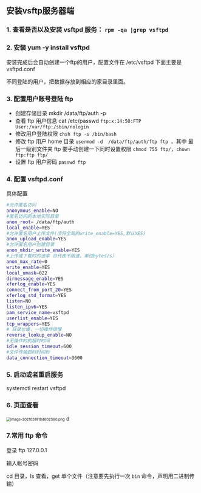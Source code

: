 ## 安装vsftp服务器端

### 1. 查看是否以及安装 vsftpd 服务： `rpm -qa |grep vsftpd`

### 2. 安装 yum -y install vsftpd

安装完成后会自动创建一个ftp的用户，配置文件在 /etc/vsftpd 下面主要是 vsftpd.conf

不同登陆的用户，把数据存放到相应的家目录里面。

### 3. 配置用户账号登陆 ftp

- 创建存储目录 mkdir /data/ftp/auth -p
- 查看 ftp 用户信息 cat /etc/passwd `ftp:x:14:50:FTP User:/var/ftp:/sbin/nologin`
- 修改用户登陆权限 `chsh ftp -s /bin/bash` 
- 修改 ftp 用户 home 目录 `usermod -d  /data/ftp/auth/ftp ftp `，其中 最后一级别文件夹 ftp 要手动创建一下同时设置权限 `chmod 755 ftp/`，`chown ftp:ftp ftp/`
- 设置 ftp 用户密码 `passwd ftp`



### 4. 配置 vsftpd.conf

具体配置

```sh
#允许匿名访问
anonymous_enable=NO
#匿名访问的本地实际目录
anon_root= /data/ftp/auth
local_enable=YES
#允许匿名用户上传文件(须将全局的write_enable=YES,默认YES)
anon_upload_enable=YES
#允许匿名用户创建目录
anon_mkdir_write_enable=YES
#上传或下载时的速率（0代表不限速，单位bytes/s）
anon_max_rate=0
write_enable=YES
local_umask=022
dirmessage_enable=YES
xferlog_enable=YES
connect_from_port_20=YES
xferlog_std_format=YES
listen=NO
listen_ipv6=YES
pam_service_name=vsftpd
userlist_enable=YES
tcp_wrappers=YES
# 目录也慢，一切操作很慢
reverse_lookup_enable=NO
#无操作时的超时时间
idle_session_timeout=600
#文件传输超时时间秒
data_connection_timeout=3600
```

### 5.  启动或者重启服务

systemctl restart vsftpd

### 6. 页面查看

<img src="https://gitee.com/linqin07/pic/raw/master/image-20210519184602560.png" alt="image-20210519184602560.png" style="zoom:67%;" />
d


### 7.常用 ftp 命令

登录  ftp 127.0.0.1

输入帐号密码

cd 目录，ls 查看，get 单个文件（注意要先执行一次 `bin` 命令，声明用二进制传输）